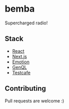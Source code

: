 # bemba

Supercharged radio!

## Stack

- [React](https://reactjs.org/)
- [Next.js](https://nextjs.org/)
- [Emotion](http://emotion.sh/)
- [GenQL](https://genql.now.sh/)
- [Testcafe](https://devexpress.github.io/testcafe/)

## Contributing

Pull requests are welcome :)
